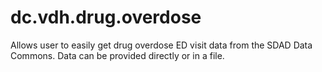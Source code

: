 # dc.vdh.drug.overdose

Allows user to easily get drug overdose ED visit data from the SDAD Data Commons.  Data can be provided directly or in a file.
